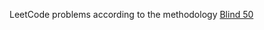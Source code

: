 LeetCode problems according to the methodology [Blind 50](https://www.techinterviewhandbook.org/best-practice-questions/)